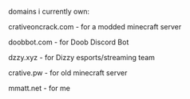 domains i currently own:

crativeoncrack.com - for a modded minecraft server

doobbot.com - for Doob Discord Bot

dzzy.xyz - for Dizzy esports/streaming team

crative.pw - for old minecraft server

mmatt.net - for me
